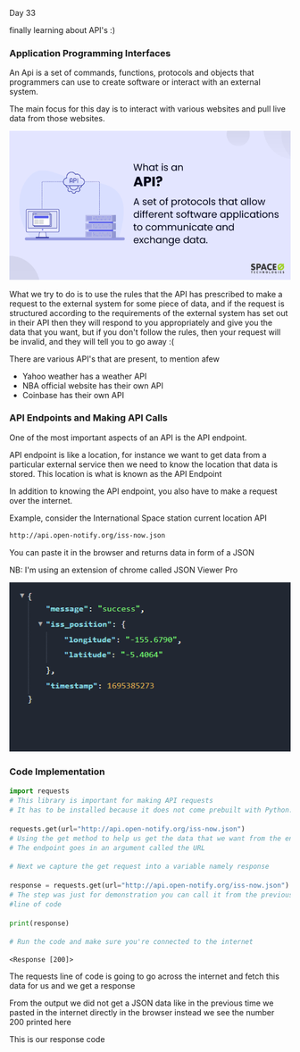 Day 33

finally learning about API's :)

### Application Programming Interfaces
An Api is a set of commands, functions, protocols and objects that programmers can use to create software or interact with an external system.

The main focus for this day is to interact with various websites and pull live data from
those websites.



<p align="center"><img src="API.png" width="800" /></p>

What we try to do is to use the rules that the API has prescribed to make a request to
the external system for some piece of data, and if the request is structured according to the 
requirements of the external system has set out in their API then they will respond to you
appropriately and give you the data that you want, but if you don't follow the rules, then 
your request will be invalid, and they will tell you to go away :(

There are various API's that are present, to mention afew

- Yahoo weather has a weather API
- NBA official website has their own API
- Coinbase has their own API

### API Endpoints and Making API Calls
One of the most important aspects of an API is the API endpoint.

API endpoint is like a location, for instance we want to get data from a particular external
service then we need to know the location that data is stored. This location is what is known
as the API Endpoint

In addition to knowing the API endpoint, you also have to make a request over the internet.


Example, consider the International Space station current location API

```markdown
http://api.open-notify.org/iss-now.json
```

You can paste it in the browser and returns data in form of a JSON

NB: I'm using an extension of chrome called JSON Viewer Pro

<p align="center"><img src="ISS_sample.png" width="800" /></p>


### Code Implementation

```python
import requests
# This library is important for making API requests
# It has to be installed because it does not come prebuilt with Python.

requests.get(url="http://api.open-notify.org/iss-now.json")
# Using the get method to help us get the data that we want from the endpoint.
# The endpoint goes in an argument called the URL 

# Next we capture the get request into a variable namely response

response = requests.get(url="http://api.open-notify.org/iss-now.json")
# The step was just for demonstration you can call it from the previous
#line of code

print(response)

# Run the code and make sure you're connected to the internet
```

``<Response [200]>``

The requests line of code is going to go across the internet and fetch this data for us and
we get a response

From the output we did not get a JSON data like in the previous time we pasted in the internet
directly in the browser instead we see the number 200 printed here

This is our response code